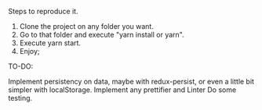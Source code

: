 Steps to reproduce it.

1. Clone the project on any folder you want.
2. Go to that folder and execute "yarn install or yarn".
3. Execute yarn start.
4. Enjoy;

TO-DO:

Implement persistency on data, maybe with redux-persist, or even a little bit simpler with localStorage.
Implement any prettifier and Linter
Do some testing.
